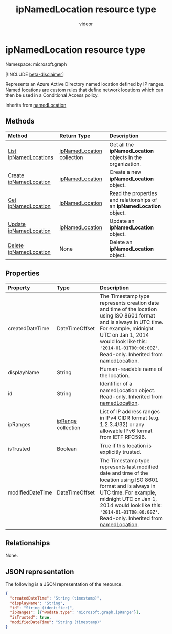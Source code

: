 ﻿---
title: "ipNamedLocation resource type"
description: "Represents an Azure Active Directory named location defined by IP ranges. Named locations are custom rules that define network locations which can then be used in a Conditional Access policy."
localization_priority: Normal
author: "videor"
ms.prod: "microsoft-identity-platform"
doc_type: resourcePageType
---

# ipNamedLocation resource type

Namespace: microsoft.graph

[!INCLUDE [beta-disclaimer](../../includes/beta-disclaimer.md)]

Represents an Azure Active Directory named location defined by IP ranges. Named locations are custom rules that define network locations which can then be used in a Conditional Access policy.

Inherits from [namedLocation](../resources/namedLocation.md)

## Methods

| Method                                                                        | Return Type                                      | Description                                                             |
| :---------------------------------------------------------------------------- | :----------------------------------------------- | :---------------------------------------------------------------------- |
| [List ipNamedLocations](../api/conditionalaccessroot-list-namedlocations.md)  | [ipNamedLocation](ipNamedLocation.md) collection | Get all the **ipNamedLocation** objects in the organization.            |
| [Create ipNamedLocation](../api/conditionalaccessroot-post-namedlocations.md) | [ipNamedLocation](ipNamedLocation.md)            | Create a new **ipNamedLocation** object.                                |
| [Get ipNamedLocation](../api/ipnamedlocation-get.md)                          | [ipNamedLocation](ipnamedlocation.md)            | Read the properties and relationships of an **ipNamedLocation** object. |
| [Update ipNamedLocation](../api/ipnamedlocation-update.md)                    | [ipNamedLocation](ipnamedlocation.md)            | Update an **ipNamedLocation** object.                                   |
| [Delete ipNamedLocation](../api/ipnamedlocation-delete.md)                    | None                                             | Delete an **ipNamedLocation** object.                                   |

## Properties

| Property         | Type                             | Description                                                                                                                                                                                                                                                                                   |
| :--------------- | :------------------------------- | :-------------------------------------------------------------------------------------------------------------------------------------------------------------------------------------------------------------------------------------------------------------------------------------------- |
| createdDateTime  | DateTimeOffset                   | The Timestamp type represents creation date and time of the location using ISO 8601 format and is always in UTC time. For example, midnight UTC on Jan 1, 2014 would look like this: `'2014-01-01T00:00:00Z'`. Read-only. Inherited from [namedLocation](../resources/namedLocation.md).      |
| displayName      | String                           | Human-readable name of the location.                                                                                                                                                                                                                                                          |
| id               | String                           | Identifier of a namedLocation object. Read-only. Inherited from [namedLocation](../resources/namedLocation.md).                                                                                                                                                                               |
| ipRanges         | [ipRange](iprange.md) collection | List of IP address ranges in IPv4 CIDR format (e.g. 1.2.3.4/32) or any allowable IPv6 format from IETF RFC596.                                                                                                                                                                                |
| isTrusted        | Boolean                          | True if this location is explicitly trusted.                                                                                                                                                                                                                                                  |
| modifiedDateTime | DateTimeOffset                   | The Timestamp type represents last modified date and time of the location using ISO 8601 format and is always in UTC time. For example, midnight UTC on Jan 1, 2014 would look like this: `'2014-01-01T00:00:00Z'`. Read-only. Inherited from [namedLocation](../resources/namedLocation.md). |

## Relationships

None.

## JSON representation

The following is a JSON representation of the resource.

<!-- {
  "blockType": "resource",
  "optionalProperties": [

  ],
  "@odata.type": "microsoft.graph.ipNamedLocation",
  "baseType": ""
}-->

```json
{
  "createdDateTime": "String (timestamp)",
  "displayName": "String",
  "id": "String (identifier)",
  "ipRanges": [{"@odata.type": "microsoft.graph.ipRange"}],
  "isTrusted": true,
  "modifiedDateTime": "String (timestamp)"
}
```

<!-- uuid: 16cd6b66-4b1a-43a1-adaf-3a886856ed98
2019-02-04 14:57:30 UTC -->

<!-- {
  "type": "#page.annotation",
  "description": "ipNamedLocation resource",
  "keywords": "",
  "section": "documentation",
  "tocPath": ""
}-->
